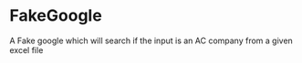 # FakeGoogle
A Fake google which will search if the input is an AC company from a given excel file 
